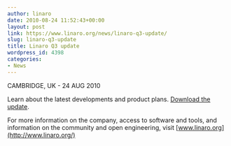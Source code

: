 ```yaml
---
author: linaro
date: 2010-08-24 11:52:43+00:00
layout: post
link: https://www.linaro.org/news/linaro-q3-update/
slug: linaro-q3-update
title: Linaro Q3 update
wordpress_id: 4398
categories:
- News
---
```

CAMBRIDGE, UK - 24 AUG 2010

Learn about the latest developments and product plans. [Download the update](/resources/).

For more information on the company, access to software and tools, and information on the community and open engineering, visit [www.linaro.org](http://www.linaro.org/)
